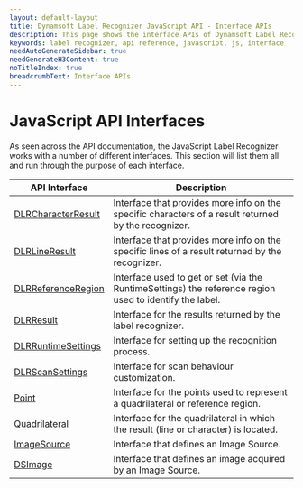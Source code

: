 ```yaml
---
layout: default-layout
title: Dynamsoft Label Recognizer JavaScript API - Interface APIs
description: This page shows the interface APIs of Dynamsoft Label Recognizer JavaScript SDK.
keywords: label recognizer, api reference, javascript, js, interface
needAutoGenerateSidebar: true
needGenerateH3Content: true
noTitleIndex: true
breadcrumbText: Interface APIs
---
```


# JavaScript API Interfaces

As seen across the API documentation, the JavaScript Label Recognizer works with a number of different interfaces. This section will list them all and run through the purpose of each interface.

| API Interface | Description |
|---|---|
| [DLRCharacterResult](dlr-character-result.md) | Interface that provides more info on the specific characters of a result returned by the recognizer. |
| [DLRLineResult](dlr-line-result.md) | Interface that provides more info on the specific lines of a result returned by the recognizer. |
| [DLRReferenceRegion](dlr-reference-region.md) | Interface used to get or set (via the RuntimeSettings) the reference region used to identify the label. |
| [DLRResult](dlr-result.md)| Interface for the results returned by the label recognizer. |
| [DLRRuntimeSettings](dlr-runtime-settings.md) | Interface for setting up the recognition process. |
| [DLRScanSettings](dlr-scansettings.md) | Interface for scan behaviour customization. |
| [Point](point.md) | Interface for the points used to represent a quadrilateral or reference region. |
| [Quadrilateral](quadrilateral.md) | Interface for the quadrilateral in which the result (line or character) is located. |
| [ImageSource](imagesource.md) | Interface that defines an Image Source. |
| [DSImage](dsimage.md) | Interface that defines an image acquired by an Image Source. |
